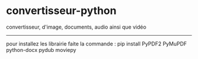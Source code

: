 # convertisseur-python
convertisseur, d'image, documents, audio ainsi que vidéo

---

pour installez les librairie faite la commande : pip install PyPDF2 PyMuPDF python-docx pydub moviepy
